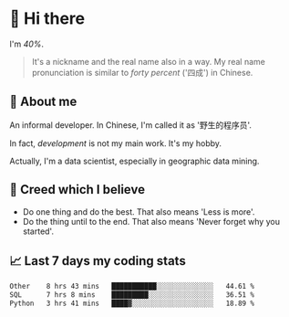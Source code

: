 # 👋 Hi there

I'm *40%*.

> It's a nickname and the real name also in a way.
> My real name pronunciation is similar to *forty percent* ('四成') in Chinese.

## :speech_balloon: About me

An informal developer. In Chinese, I'm called it as '野生的程序员'.

In fact, _development_ is not my main work. It's my hobby.

Actually, I'm a data scientist, especially in geographic data mining.

## :see_no_evil: Creed which I believe

- Do one thing and do the best. That also means 'Less is more'.
- Do the thing until to the end. That also means 'Never forget why you started'.

## :chart_with_upwards_trend: Last 7 days my coding stats

<!--START_SECTION:waka-->

```txt
Other    8 hrs 43 mins   ███████████░░░░░░░░░░░░░░   44.61 %
SQL      7 hrs 8 mins    █████████░░░░░░░░░░░░░░░░   36.51 %
Python   3 hrs 41 mins   ████▓░░░░░░░░░░░░░░░░░░░░   18.89 %
```

<!--END_SECTION:waka-->
